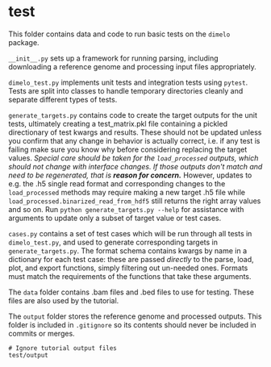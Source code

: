# test

This folder contains data and code to run basic tests on the `dimelo` package. 

`__init__.py` sets up a framework for running parsing, including downloading a reference genome and processing input files appropriately.

`dimelo_test.py` implements unit tests and integration tests using `pytest`. Tests are split into classes to handle temporary directories cleanly and separate different types of tests. 

`generate_targets.py` contains code to create the target outputs for the unit tests, ultimately creating a test_matrix.pkl file containing a pickled directionary of test kwargs and results. These should not be updated unless you confirm that any change in behavior is actually correct, i.e. if any test is failing make sure you know why before considering replacing the target values. *Special care should be taken for the `load_processed` outputs, which should not change with interface changes. If those outputs don't match and need to be regenerated, that is* ***reason for concern.*** However, updates to e.g. the .h5 single read format and corresponding changes to the `load_processed` methods may require making a new target .h5 file while `load_processed.binarized_read_from_hdf5` still returns the right array values and so on. Run `python generate_targets.py --help` for assistance with arguments to update only a subset of target value or test cases.

`cases.py` contains a set of test cases which will be run through all tests in `dimelo_test.py`, and used to generate corresponding targets in `generate_targets.py`. The format schema contains kwargs by name in a dictionary for each test case: these are passed *directly* to the parse, load, plot, and export functions, simply filtering out un-needed ones. Formats must match the requirements of the functions that take these arguments.

The `data` folder contains .bam files and .bed files to use for testing. These files are also used by the tutorial.

The `output` folder stores the reference genome and processed outputs. This folder is included in `.gitignore` so its contents should never be included in commits or merges.

```
# Ignore tutorial output files
test/output
```